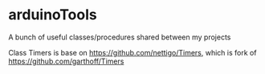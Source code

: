 # arduinoTools
A bunch of useful classes/procedures shared between my projects

Class Timers is base on https://github.com/nettigo/Timers, which is fork of https://github.com/garthoff/Timers
